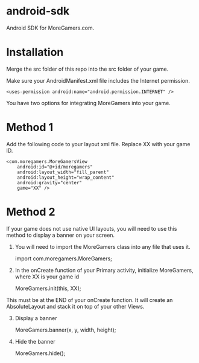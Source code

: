 android-sdk
===========

Android SDK for MoreGamers.com.

Installation
============

Merge the src folder of this repo into the src folder of your game.

Make sure your AndroidManifest.xml file includes the Internet permission.

    <uses-permission android:name="android.permission.INTERNET" />

You have two options for integrating MoreGamers into your game.  

Method 1
========

Add the following code to your layout xml file.  Replace XX with your game ID.

    <com.moregamers.MoreGamersView
        android:id="@+id/moregamers"
        android:layout_width="fill_parent"
        android:layout_height="wrap_content"
        android:gravity="center"
        game="XX" />

Method 2
========

If your game does not use native UI layouts, you will need to use this method to display a banner on your screen.

1. You will need to import the MoreGamers class into any file that uses it.

    
    import com.moregamers.MoreGamers;
    

2. In the onCreate function of your Primary activity, initialize MoreGamers, where XX is your game id

    
    MoreGamers.init(this, XX);
    

This must be at the END of your onCreate function.  It will create an AbsoluteLayout and stack it on top of your other Views.

3. Display a banner 

    
    MoreGamers.banner(x, y, width, height);
    

4. Hide the banner

    
    MoreGamers.hide();
    
